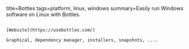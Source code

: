 title=Bottles
tags=platform, linux, windows
summary=Easily run Windows software on Linux with Bottles.
~~~~~~

[Website](https://usebottles.com/)

Graphical, dependency manager, installers, snapshots, ....

